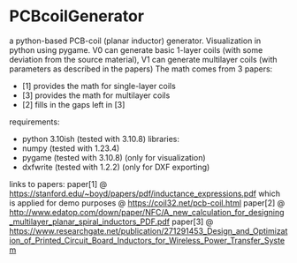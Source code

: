 # PCBcoilGenerator
a python-based PCB-coil (planar inductor) generator. Visualization in python using pygame. 
V0 can generate basic 1-layer coils (with some deviation from the source material),
V1 can generate multilayer coils (with parameters as described in the papers)
The math comes from 3 papers:
- [1] provides the math for single-layer coils
- [3] provides the math for multilayer coils
- [2] fills in the gaps left in [3]

requirements:
- python 3.10ish (tested with 3.10.8)
libraries:
- numpy (tested with 1.23.4)
- pygame (tested with 3.10.8) (only for visualization)
- dxfwrite (tested with 1.2.2) (only for DXF exporting)


links to papers:
paper[1] @ https://stanford.edu/~boyd/papers/pdf/inductance_expressions.pdf     which is applied for demo purposes @ https://coil32.net/pcb-coil.html
paper[2] @ http://www.edatop.com/down/paper/NFC/A_new_calculation_for_designing_multilayer_planar_spiral_inductors_PDF.pdf
paper[3] @ https://www.researchgate.net/publication/271291453_Design_and_Optimization_of_Printed_Circuit_Board_Inductors_for_Wireless_Power_Transfer_System